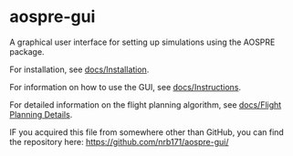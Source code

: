 # aospre-gui
A graphical user interface for setting up simulations using the AOSPRE package.

For installation, see [docs/Installation](docs/installation.md).

For information on how to use the GUI, see [docs/Instructions](docs/instructions.md).

For detailed information on the flight planning algorithm, see [docs/Flight Planning Details](docs/flight-planning-details.md).


IF you acquired this file from somewhere other than GitHub, you can find the repository here: https://github.com/nrb171/aospre-gui/
